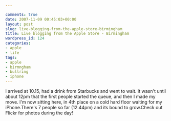 ```yaml
---

comments: true
date: 2007-11-09 00:45:03+00:00
layout: post
slug: live-blogging-from-the-apple-store-birmingham
title: Live blogging from the Apple Store - Birmingham
wordpress_id: 124
categories:
- apple
- life
tags:
- apple
- birmngham
- bullring
- iphone
---
```


I arrived at 10.15, had a drink from Starbucks and went to wait. It wasn't until about 12pm that the first people started the queue, and then I made my move. I'm now sitting here, in 4th place on a cold hard floor waiting for my iPhone.There's 7 people so far (12.44pm) and its bound to grow.Check out Flickr for photos during the day!  

